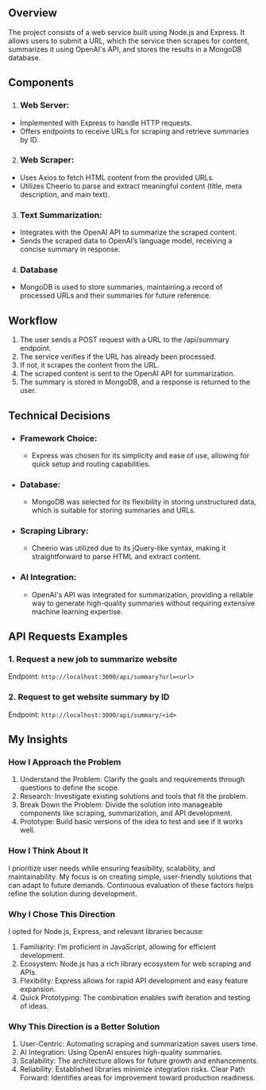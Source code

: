## Overview
The project consists of a web service built using Node.js and Express. It allows users to submit a URL, which the service then scrapes for content, summarizes it using OpenAI's API, and stores the results in a MongoDB database.

## Components
1. ### Web Server:
- Implemented with Express to handle HTTP requests.
- Offers endpoints to receive URLs for scraping and retrieve summaries by ID.

2. ### Web Scraper:
- Uses Axios to fetch HTML content from the provided URLs.
- Utilizes Cheerio to parse and extract meaningful content (title, meta description, and main text).

3. ### Text Summarization:
- Integrates with the OpenAI API to summarize the scraped content.
- Sends the scraped data to OpenAI’s language model, receiving a concise summary in response.

4. ### Database
- MongoDB is used to store summaries, maintaining a record of processed URLs and their summaries for future reference.

## Workflow
1. The user sends a POST request with a URL to the /api/summary endpoint.
2. The service verifies if the URL has already been processed.
3. If not, it scrapes the content from the URL.
4. The scraped content is sent to the OpenAI API for summarization.
5. The summary is stored in MongoDB, and a response is returned to the user.

## Technical Decisions
- ### Framework Choice:
  - Express was chosen for its simplicity and ease of use, allowing for quick setup and routing capabilities.
- ### Database:
  - MongoDB was selected for its flexibility in storing unstructured data, which is suitable for storing summaries and URLs.
- ### Scraping Library:
  - Cheerio was utilized due to its jQuery-like syntax, making it straightforward to parse HTML and extract content.
- ### AI Integration:
  - OpenAI's API was integrated for summarization, providing a reliable way to generate high-quality summaries without requiring extensive machine learning expertise.

## API Requests Examples

### 1. Request a new job to summarize website
Endpoint: `http://localhost:3000/api/summary?url=<url>`

### 2. Request to get website summary by ID
Endpoint: `http://localhost:3000/api/summary/<id>`


## My Insights

### How I Approach the Problem
1. Understand the Problem: Clarify the goals and requirements through questions to define the scope.
2. Research: Investigate existing solutions and tools that fit the problem.
3. Break Down the Problem: Divide the solution into manageable components like scraping, summarization, and API development.
4. Prototype: Build basic versions of the idea to test and see if it works well.


### How I Think About It
I prioritize user needs while ensuring feasibility, scalability, and maintainability. My focus is on creating simple, user-friendly solutions that can adapt to future demands. Continuous evaluation of these factors helps refine the solution during development.

### Why I Chose This Direction
I opted for Node.js, Express, and relevant libraries because:
1. Familiarity: I’m proficient in JavaScript, allowing for efficient development.
2. Ecosystem: Node.js has a rich library ecosystem for web scraping and APIs.
3. Flexibility: Express allows for rapid API development and easy feature expansion.
4. Quick Prototyping: The combination enables swift iteration and testing of ideas.

### Why This Direction is a Better Solution
1. User-Centric: Automating scraping and summarization saves users time.
2. AI Integration: Using OpenAI ensures high-quality summaries.
3. Scalability: The architecture allows for future growth and enhancements.
4. Reliability: Established libraries minimize integration risks.
Clear Path Forward: Identifies areas for improvement toward production readiness.